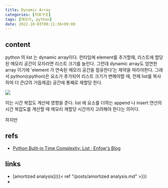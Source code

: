 ```yaml
---
title: Dynamic Array
categories: [자료구조]
tags: [메모리, python]
date: 2022-10-03T00:11:36+09:00
---
```


## content
python 의 list 는 dynamic array이다. 런타임에 element를 추가할때, 리스트에 할당된 메모리 공간이 모자라면 리스트 크기를 늘린다. 그런데 dynamic array도 엄연한 array 이기에 'element 가 연속된 메모리 공간을 점유한다'는 제약을 따라야한다. 그래서 python(cpython)은 요소가 추가되어 리스트 크기가 변해야할 때, 전체 list를 복사하여 더 큰(2의 거듭제곱) 공간에 통째로 재할당 한다.

![](https://enfow.github.io/image/study/python_list_and_dynamic_array.png)

이는 시간 복잡도 계산에 영향을 준다. list 에 요소를 더하는 append 나 insert 연산의 시간 복잡도를 계산할 때 메모리 재할당 시간까지 고려해야 한다는 의미다. 

하지만 

## refs
- [Python Bulit-in Time Complexity: List · Enfow's Blog](https://enfow.github.io/study/algorithm/2020/12/08/python_bulitin_time_complexity-copy/)


## links
- [amortized analysis]({{< ref "/posts/amortized analysis.md" >}})
- 
